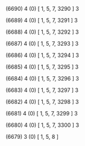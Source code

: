 (6690) 4 (0) [ 1, 5, 7, 3290 ] 3 


(6689) 4 (0) [ 1, 5, 7, 3291 ] 3 


(6688) 4 (0) [ 1, 5, 7, 3292 ] 3 


(6687) 4 (0) [ 1, 5, 7, 3293 ] 3 


(6686) 4 (0) [ 1, 5, 7, 3294 ] 3 


(6685) 4 (0) [ 1, 5, 7, 3295 ] 3 


(6684) 4 (0) [ 1, 5, 7, 3296 ] 3 


(6683) 4 (0) [ 1, 5, 7, 3297 ] 3 


(6682) 4 (0) [ 1, 5, 7, 3298 ] 3 


(6681) 4 (0) [ 1, 5, 7, 3299 ] 3 


(6680) 4 (0) [ 1, 5, 7, 3300 ] 3 


(6679) 3 (0) [ 1, 5, 8 ]  

